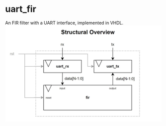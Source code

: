 
# uart_fir
An FIR filter with a UART interface, implemented in VHDL.
![Structural Overview](meta/structural_overview.jpg)